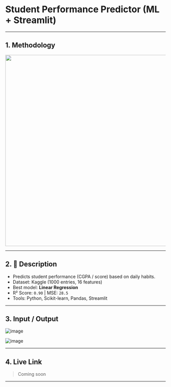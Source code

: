 #  Student Performance Predictor (ML + Streamlit)

---

## 1.  Methodology

<img src="screenshots/methodology.png" width="600"/>

---

## 2. 📄 Description

- Predicts student performance (CGPA / score) based on daily habits.
- Dataset: Kaggle (1000 entries, 16 features)
- Best model: **Linear Regression**
- R² Score: `0.90` | MSE: `28.5`
- Tools: Python, Scikit-learn, Pandas, Streamlit

---

## 3.  Input / Output

![image](https://github.com/user-attachments/assets/d49c4e92-130c-4767-a0bf-2c707deffa7d)

![image](https://github.com/user-attachments/assets/8b35e9f8-f57e-4a59-8b79-07117099a8a0)

---

## 4.  Live Link

>  Coming soon 

---
